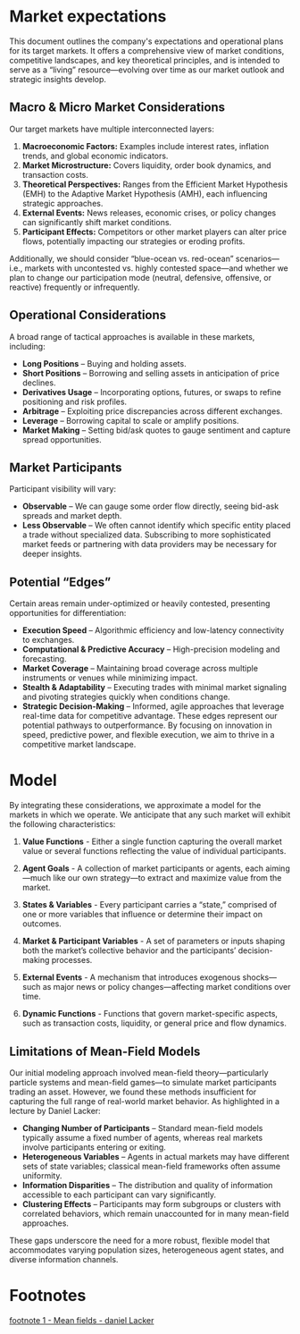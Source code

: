 # Market expectations
This document outlines the company's expectations and operational plans for its target markets. It offers a comprehensive view of market conditions, competitive landscapes, and key theoretical principles, and is intended to serve as a “living” resource—evolving over time as our market outlook and strategic insights develop.

## Macro & Micro Market Considerations
Our target markets have multiple interconnected layers:
1. **Macroeconomic Factors:** Examples include interest rates, inflation trends, and global economic indicators.
2. **Market Microstructure:** Covers liquidity, order book dynamics, and transaction costs.
3. **Theoretical Perspectives:** Ranges from the Efficient Market Hypothesis (EMH) to the Adaptive Market Hypothesis (AMH), each influencing strategic approaches.
4. **External Events:** News releases, economic crises, or policy changes can significantly shift market conditions.
5. **Participant Effects:** Competitors or other market players can alter price flows, potentially impacting our strategies or eroding profits.

Additionally, we should consider “blue-ocean vs. red-ocean” scenarios—i.e., markets with uncontested vs. highly contested space—and whether we plan to change our participation mode (neutral, defensive, offensive, or reactive) frequently or infrequently.

## Operational Considerations
A broad range of tactical approaches is available in these markets, including:
- **Long Positions** – Buying and holding assets.
- **Short Positions** – Borrowing and selling assets in anticipation of price declines.
- **Derivatives Usage** – Incorporating options, futures, or swaps to refine positioning and risk profiles.
- **Arbitrage** – Exploiting price discrepancies across different exchanges.
- **Leverage** – Borrowing capital to scale or amplify positions.
- **Market Making** – Setting bid/ask quotes to gauge sentiment and capture spread opportunities.

## Market Participants
Participant visibility will vary:
- **Observable** – We can gauge some order flow directly, seeing bid-ask spreads and market depth.
- **Less Observable** – We often cannot identify which specific entity placed a trade without specialized data. Subscribing to more sophisticated market feeds or partnering with data providers may be necessary for deeper insights.

## Potential “Edges”
Certain areas remain under-optimized or heavily contested, presenting opportunities for differentiation:

- **Execution Speed** – Algorithmic efficiency and low-latency connectivity to exchanges.
- **Computational & Predictive Accuracy** – High-precision modeling and forecasting.
- **Market Coverage** – Maintaining broad coverage across multiple instruments or venues while minimizing impact.
- **Stealth & Adaptability** – Executing trades with minimal market signaling and pivoting strategies quickly when conditions change.
- **Strategic Decision-Making** – Informed, agile approaches that leverage real-time data for competitive advantage.
These edges represent our potential pathways to outperformance. By focusing on innovation in speed, predictive power, and flexible execution, we aim to thrive in a competitive market landscape.


# Model
By integrating these considerations, we approximate a model for the markets in which we operate. We anticipate that any such market will exhibit the following characteristics:

1. **Value Functions** - Either a single function capturing the overall market value or several functions reflecting the value of individual participants.

2. **Agent Goals** - A collection of market participants or agents, each aiming—much like our own strategy—to extract and maximize value from the market.

3. **States & Variables** - Every participant carries a “state,” comprised of one or more variables that influence or determine their impact on outcomes.

4. **Market & Participant Variables** - A set of parameters or inputs shaping both the market’s collective behavior and the participants’ decision-making processes.

5. **External Events** - A mechanism that introduces exogenous shocks—such as major news or policy changes—affecting market conditions over time.

6. **Dynamic Functions** - Functions that govern market-specific aspects, such as transaction costs, liquidity, or general price and flow dynamics.

## Limitations of Mean-Field Models
Our initial modeling approach involved mean-field theory—particularly particle systems and mean-field games—to simulate market participants trading an asset. However, we found these methods insufficient for capturing the full range of real-world market behavior. As highlighted in a lecture by Daniel Lacker:

- **Changing Number of Participants** – Standard mean-field models typically assume a fixed number of agents, whereas real markets involve participants entering or exiting.
- **Heterogeneous Variables** – Agents in actual markets may have different sets of state variables; classical mean-field frameworks often assume uniformity.
- **Information Disparities** – The distribution and quality of information accessible to each participant can vary significantly.
- **Clustering Effects** – Participants may form subgroups or clusters with correlated behaviors, which remain unaccounted for in many mean-field approaches.

These gaps underscore the need for a more robust, flexible model that accommodates varying population sizes, heterogeneous agent states, and diverse information channels.


# Footnotes
[footnote 1 - Mean fields - daniel Lacker]()

